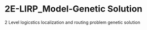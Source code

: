 # 2E-LIRP_Model-Genetic Solution
 2 Level logicstics localization and routing problem genetic solution 
